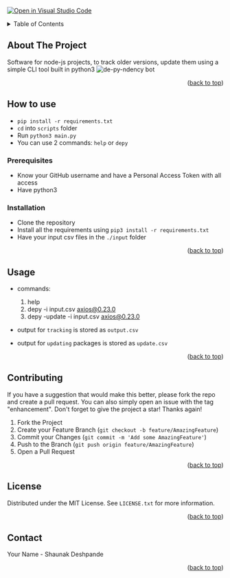 [![Open in Visual Studio Code](https://classroom.github.com/assets/open-in-vscode-c66648af7eb3fe8bc4f294546bfd86ef473780cde1dea487d3c4ff354943c9ae.svg)](https://classroom.github.com/online_ide?assignment_repo_id=7948352&assignment_repo_type=AssignmentRepo)
<div id="top"></div>





<details>
  <summary>Table of Contents</summary>
  <ol>
    <li>
      <a href="#about-the-project">About The Project</a>
      <ul>
        <li><a href="#built-with">Built With</a></li>
      </ul>
    </li>
    <li>
      <a href="#getting-started">Getting Started</a>
      <ul>
        <li><a href="#prerequisites">Prerequisites</a></li>
        <li><a href="#installation">Installation</a></li>
      </ul>
    </li>
    <li><a href="#usage">Usage</a></li>
    <li><a href="#license">License</a></li>
    <li><a href="#contact">Contact</a></li>
  </ol>
</details>



<!-- ABOUT THE PROJECT -->
## About The Project



Software for node-js projects, to track older versions, update them using a simple CLI tool built in python3
![de-py-ndency bot](https://user-images.githubusercontent.com/60442046/171137184-a81d5e0e-4697-45b6-9aef-e1e7bd2caa4f.png)

<p align="right">(<a href="#top">back to top</a>)</p>



<!-- GETTING STARTED -->
## How to use
- `pip install -r requirements.txt`
- `cd` into `scripts` folder
- Run `python3 main.py`
- You can use 2 commands: `help` or `depy`


### Prerequisites

- Know your GitHub username and have a Personal Access Token with all access
- Have python3

### Installation
- Clone the repository
- Install all the requirements using `pip3 install -r requirements.txt`
- Have your input csv files in the `./input` folder

<p align="right">(<a href="#top">back to top</a>)</p>



<!-- USAGE EXAMPLES -->
## Usage

- commands:
  1. help
  2. depy -i input.csv axios@0.23.0
  3. depy -update -i input.csv axios@0.23.0

- output for `tracking` is stored as `output.csv`
- output for `updating` packages is stored as `update.csv`
<p align="right">(<a href="#top">back to top</a>)</p>




<!-- CONTRIBUTING -->
## Contributing

If you have a suggestion that would make this better, please fork the repo and create a pull request. You can also simply open an issue with the tag "enhancement".
Don't forget to give the project a star! Thanks again!

1. Fork the Project
2. Create your Feature Branch (`git checkout -b feature/AmazingFeature`)
3. Commit your Changes (`git commit -m 'Add some AmazingFeature'`)
4. Push to the Branch (`git push origin feature/AmazingFeature`)
5. Open a Pull Request

<p align="right">(<a href="#top">back to top</a>)</p>


<!-- LICENSE -->
## License

Distributed under the MIT License. See `LICENSE.txt` for more information.

<p align="right">(<a href="#top">back to top</a>)</p>



<!-- CONTACT -->
## Contact

Your Name - Shaunak Deshpande



<p align="right">(<a href="#top">back to top</a>)</p>